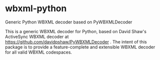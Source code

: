 # wbxml-python
Generic Python WBXML decoder based on PyWBXMLDecoder

This is a generic WBXML decoder for Python, based on David Shaw's ActiveSync WBXML decoder
at https://github.com/davidpshaw/PyWBXMLDecoder . The intent of this package is to provide
a feature-complete and extensible WBXML decoder for all valid WBXML codespaces.

